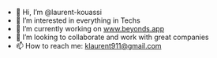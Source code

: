 - 👋 Hi, I’m @laurent-kouassi
- 👀 I’m interested in everything in Techs
- 🌱 I’m currently working on www.beyonds.app
- 💞️ I’m looking to collaborate and work with great companies
- 📫 How to reach me: klaurent911@gmail.com

<!---
laurent-kouassi/laurent-kouassi is a ✨ special ✨ repository because its `README.md` (this file) appears on your GitHub profile.
You can click the Preview link to take a look at your changes.
--->
